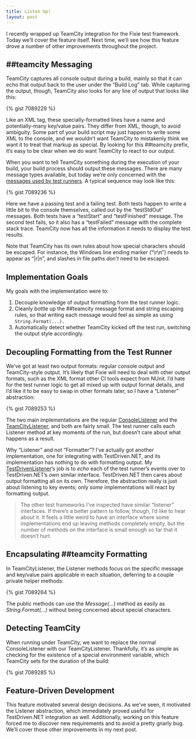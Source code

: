 ```yaml
---
title: Listen Up!
layout: post
---
```

I recently wrapped up TeamCity integration for the Fixie test framework. Today we&#8217;ll cover the feature itself. Next time, we&#8217;ll see how this feature drove a number of other improvements throughout the project.

## ##teamcity Messaging

TeamCity captures all console output during a build, mainly so that it can echo that output back to the user under the &#8220;Build Log&#8221; tab. While capturing the output, though, TeamCity also looks for any line of output that looks like this:

{% gist 7089229 %}

Like an XML tag, these specially-formatted lines have a name and potentially-many key/value pairs. They differ from XML, though, to avoid ambiguity. Some part of your build script may just happen to write some XML to the console, and we wouldn&#8217;t want TeamCity to mistakenly think we want it to treat that markup as special. By looking for this ##teamcity prefix, it&#8217;s easy to be clear when we do want TeamCity to react to our output.

When you want to tell TeamCity something during the execution of your build, your build process should output these messages. There are many message types available, but today we&#8217;re only concerned with the [messages used by test runners](http://confluence.jetbrains.com/display/TCD8/Build+Script+Interaction+with+TeamCity#BuildScriptInteractionwithTeamCity-ReportingTests). A typical sequence may look like this:

{% gist 7089236 %}

Here we have a passing test and a failing test. Both tests happen to write a little bit to the console themselves, called out by the &#8220;testStdOut&#8221; messages. Both tests have a &#8220;testStart&#8221; and &#8220;testFinished&#8221; message. The second test fails, so it also has a &#8220;testFailed&#8221; message with the complete stack trace. TeamCity now has all the information it needs to display the test results.

Note that TeamCity has its own rules about how special characters should be escaped. For instance, the Windows line ending marker (&#8220;\r\n&#8221;) needs to appear as &#8220;\|r\|n&#8221;, and slashes in file paths _don&#8217;t_ need to be escaped.

## Implementation Goals

My goals with the implementation were to:

  1. Decouple knowledge of output formatting from the test runner logic.
  2. Cleanly bottle up the ##teamcity message format and string escaping rules, so that writing each message would feel as simple as using `String.Format(...).`
  3. Automatically detect whether TeamCity kicked off the test run, switching the output style accordingly.

## Decoupling Formatting from the Test Runner

We&#8217;ve got at least two output formats: regular console output and TeamCity-style output. It&#8217;s likely that Fixie will need to deal with other output formats, such as the XML format other CI tools expect from NUnit. I&#8217;d hate for the test runner logic to get all mixed up with output format details, and I&#8217;d like it to be easy to swap in other formats later, so I have a &#8220;Listener&#8221; abstraction:

{% gist 7089253 %}

The two main implementations are the regular [ConsoleListener](https://github.com/fixie/fixie/blob/bbf7966fee939f1c6433695a7678e62d91419c1f/src/Fixie/Listeners/ConsoleListener.cs) and the [TeamCityListener](https://github.com/fixie/fixie/blob/bbf7966fee939f1c6433695a7678e62d91419c1f/src/Fixie/Listeners/TeamCityListener.cs), and both are fairly small. The test runner calls each Listener method at key moments of the run, but doesn&#8217;t care about what happens as a result.

Why &#8220;Listener&#8221; and not &#8220;Formatter&#8221;? I&#8217;ve actually got another implementation, one for integrating with TestDriven.NET, and its implementation has nothing to do with formatting output. My [TestDrivenListener](https://github.com/fixie/fixie/blob/bbf7966fee939f1c6433695a7678e62d91419c1f/src/Fixie.TestDriven/TestDrivenListener.cs)&#8216;s job is to _echo_ each of the test runner&#8217;s events over to TestDriven.NET&#8217;s _own_ similar interface. TestDriven.NET then cares about output formatting all on its own. Therefore, the abstraction really is just about listening to key events; only _some_ implementations will react by formatting output.

> The other test frameworks I&#8217;ve inspected have similar &#8220;listener&#8221; interfaces. If there&#8217;s a better pattern to follow, though, I&#8217;d like to hear about it. It feels a little weird to have an interface where some implementations end up leaving methods completely empty, but the number of methods on the interface is small enough so far that it doesn&#8217;t hurt.

## Encapsulating ##teamcity Formatting

In TeamCityListener, the Listener methods focus on the specific message and key/value pairs applicable in each situation, deferring to a couple private helper methods:

{% gist 7089264 %}

The public methods can use the _Message(&#8230;)_ method as easily as _String.Format(&#8230;)_ without being concerned about special characters.

## Detecting TeamCity

When running under TeamCity, we want to replace the normal ConsoleListener with our TeamCityListener. Thankfully, it&#8217;s as simple as checking for the existence of a special environment variable, which TeamCity sets for the duration of the build:

{% gist 7089285 %}

## Feature-Driven Development

This feature motivated several design decisions. As we&#8217;ve seen, it motivated the Listener abstraction, which immediately proved useful for TestDriven.NET integration as well. Additionally, working on this feature forced me to discover new requirements and to avoid a pretty gnarly bug. We&#8217;ll cover those other improvements in my next post.